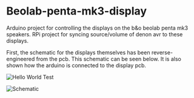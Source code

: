 # Beolab-penta-mk3-display
Arduino project for controlling the displays on the b&o beolab penta mk3 speakers.
RPi project for syncing source/volume of denon avr to these displays.

First, the schematic for the displays themselves has been reverse-engineered from the pcb. This schematic can be seen below. It is also shown how the arduino is connected to the display pcb.

![Hello World Test](hello_world.gif "Hello World")

![Schematic](Schematic.png "Schematic")



